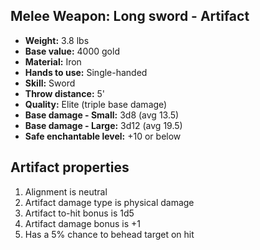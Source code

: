 ## Melee Weapon: Long sword - Artifact

- **Weight:**                 3.8 lbs
- **Base value:**             4000 gold
- **Material:**               Iron
- **Hands to use:**           Single-handed
- **Skill:**                  Sword
- **Throw distance:**         5'
- **Quality:**                Elite (triple base damage)
- **Base damage - Small:**    3d8 (avg 13.5)
- **Base damage - Large:**    3d12 (avg 19.5)
- **Safe enchantable level:** +10 or below

## Artifact properties
1. Alignment is neutral
2. Artifact damage type is physical damage
3. Artifact to-hit bonus is 1d5
4. Artifact damage bonus is +1
5. Has a 5% chance to behead target on hit

